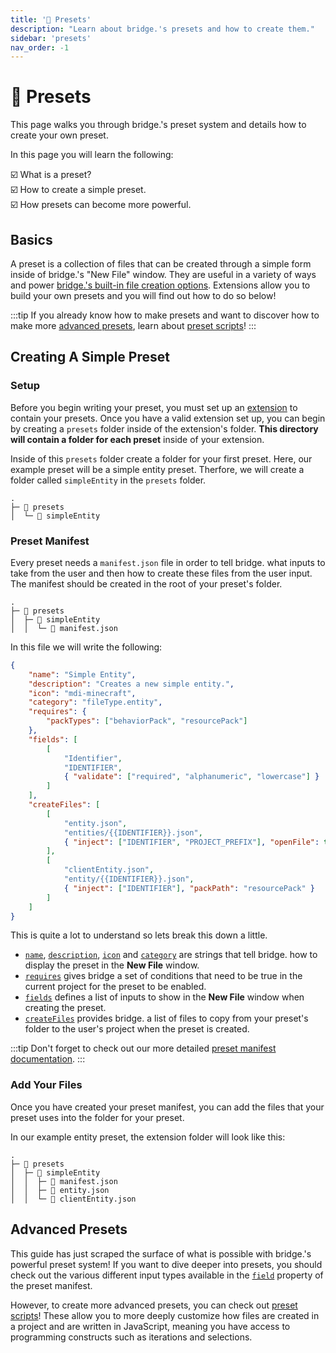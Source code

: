 ```yaml
---
title: '🧱 Presets'
description: "Learn about bridge.'s presets and how to create them."
sidebar: 'presets'
nav_order: -1
---
```


# 🧱 Presets

This page walks you through bridge.'s preset system and details how to create your own preset.

In this page you will learn the following:

:ballot_box_with_check: What is a preset?<br />
:ballot_box_with_check: How to create a simple preset.<br />
:ballot_box_with_check: How presets can become more powerful.<br />

## Basics

A preset is a collection of files that can be created through a simple form inside of bridge.'s "New File" window. They are useful in a variety of ways and power [bridge.'s built-in file creation options](https://github.com/bridge-core/editor-packages/tree/main/packages/minecraftBedrock/preset). Extensions allow you to build your own presets and you will find out how to do so below!

:::tip
If you already know how to make presets and want to discover how to make more [advanced presets](#advanced-presets), learn about [preset scripts](/extensions/presets/preset-scripts)!
:::

## Creating A Simple Preset

### Setup

Before you begin writing your preset, you must set up an [extension](/extensions/index.html#creating-extensions) to contain your presets.
Once you have a valid extension set up, you can begin by creating a `presets` folder inside of the extension's folder. **This directory will contain a folder for each preset** inside of your extension.

Inside of this `presets` folder create a folder for your first preset. Here, our example preset will be a simple entity preset. Therfore, we will create a folder called `simpleEntity` in the `presets` folder.

```{3}
.
├─ 📁 presets
│  └─ 📁 simpleEntity
```

### Preset Manifest

Every preset needs a `manifest.json` file in order to tell bridge. what inputs to take from the user and then how to create these files from the user input. The manifest should be created in the root of your preset's folder.

```{4}
.
├─ 📁 presets
│  ├─ 📁 simpleEntity
│  │  └─ 📝 manifest.json
```

In this file we will write the following:

```json
{
    "name": "Simple Entity",
    "description": "Creates a new simple entity.",
	"icon": "mdi-minecraft",
    "category": "fileType.entity",
    "requires": {
        "packTypes": ["behaviorPack", "resourcePack"]
    },
    "fields": [
        [
			"Identifier",
			"IDENTIFIER",
			{ "validate": ["required", "alphanumeric", "lowercase"] }
		]
    ],
    "createFiles": [
        [
			"entity.json",
			"entities/{{IDENTIFIER}}.json",
			{ "inject": ["IDENTIFIER", "PROJECT_PREFIX"], "openFile": true, "packPath": "behaviorPack" }
		],
		[
			"clientEntity.json",
			"entity/{{IDENTIFIER}}.json",
			{ "inject": ["IDENTIFIER"], "packPath": "resourcePack" }
		]
    ]
}
```

This is quite a lot to understand so lets break this down a little.

- [`name`](/extensions/presets/manifest.html#name), [`description`](/extensions/presets/manifest.html#description), [`icon`](/extensions/presets/manifest.html#icon) and [`category`](/extensions/presets/manifest.html#category) are strings that tell bridge. how to display the preset in the **New File** window.
- [`requires`](/extensions/presets/manifest.html#requires) gives bridge a set of conditions that need to be true in the current project for the preset to be enabled.
- [`fields`](/extensions/presets/manifest.html#fields) defines a list of inputs to show in the **New File** window when creating the preset.
- [`createFiles`](/extensions/presets/manifest.html#createfiles) provides bridge. a list of files to copy from your preset's folder to the user's project when the preset is created.

:::tip
Don't forget to check out our more detailed [preset manifest documentation](/extensions/presets/manifest/).
:::

### Add Your Files

Once you have created your preset manifest, you can add the files that your preset uses into the folder for your preset.

In our example entity preset, the extension folder will look like this:

```
.
├─ 📁 presets
│  ├─ 📁 simpleEntity
│  │  ├─ 📝 manifest.json
│  │  ├─ 📄 entity.json
│  │  └─ 📄 clientEntity.json
```

## Advanced Presets

This guide has just scraped the surface of what is possible with bridge.'s powerful preset system! If you want to dive deeper into presets, you should check out the various different input types available in the [`field`](/extensions/presets/manifest.html#field) property of the preset manifest.

However, to create more advanced presets, you can check out [preset scripts](/extensions/presets/preset-scripts)! These allow you to more deeply customize how files are created in a project and are written in JavaScript, meaning you have access to programming constructs such as iterations and selections.
